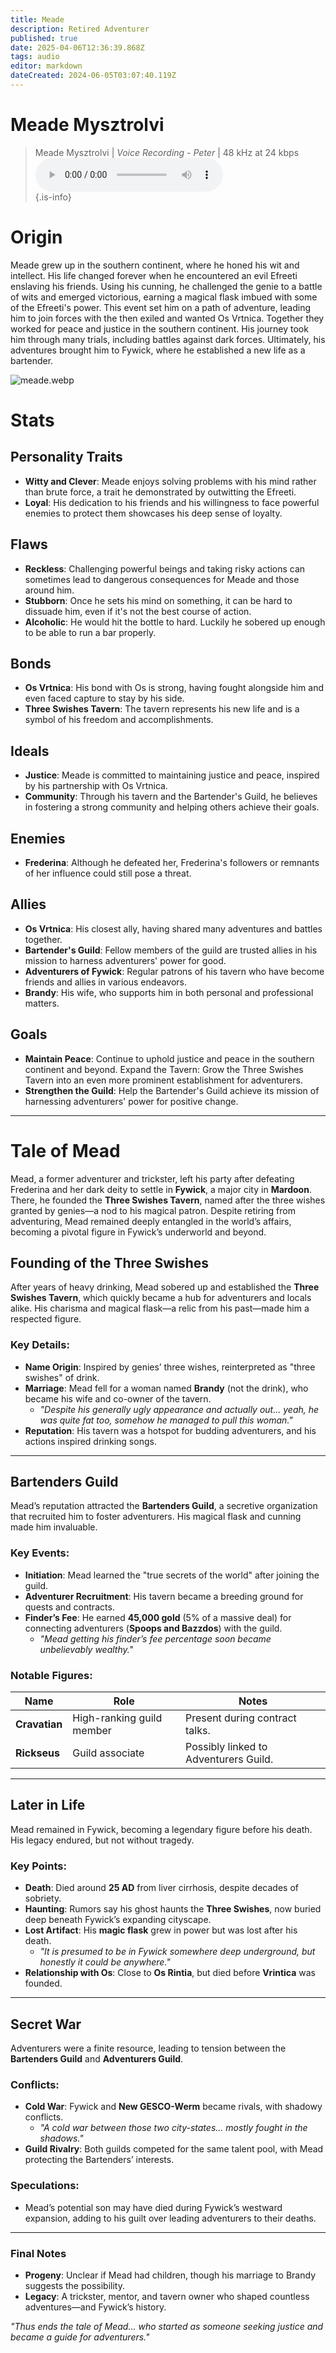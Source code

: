 ```yaml
---
title: Meade
description: Retired Adventurer
published: true
date: 2025-04-06T12:36:39.868Z
tags: audio
editor: markdown
dateCreated: 2024-06-05T03:07:40.119Z
---
```


# Meade Mysztrolvi

> Meade Mysztrolvi | *Voice Recording - Peter* | 48 kHz at 24 kbps  
> <audio controls="1" controlslist="nodownload nofullscreen noremoteplayback" src="/audio/meade.opus">Your browser does not support the audio tag. </audio>  
{.is-info}

# Origin
Meade grew up in the southern continent, where he honed his wit and intellect. His life changed forever when he encountered an evil Efreeti enslaving his friends. Using his cunning, he challenged the genie to a battle of wits and emerged victorious, earning a magical flask imbued with some of the Efreeti's power. This event set him on a path of adventure, leading him to join forces with the then exiled and wanted Os Vrtnica. Together they worked for peace and justice in the southern continent. His journey took him through many trials, including battles against dark forces. Ultimately, his adventures brought him to Fywick, where he established a new life as a bartender.

![meade.webp](/meade.webp)

# Stats
## Personality Traits
- **Witty and Clever**: Meade enjoys solving problems with his mind rather than brute force, a trait he demonstrated by outwitting the Efreeti.
- **Loyal**: His dedication to his friends and his willingness to face powerful enemies to protect them showcases his deep sense of loyalty.
## Flaws
- **Reckless**: Challenging powerful beings and taking risky actions can sometimes lead to dangerous consequences for Meade and those around him.
- **Stubborn**: Once he sets his mind on something, it can be hard to dissuade him, even if it's not the best course of action.
- **Alcoholic**: He would hit the bottle to hard. Luckily he sobered up enough to be able to run a bar properly.
## Bonds
- **Os Vrtnica**: His bond with Os is strong, having fought alongside him and even faced capture to stay by his side.
- **Three Swishes Tavern**: The tavern represents his new life and is a symbol of his freedom and accomplishments.
## Ideals
- **Justice**: Meade is committed to maintaining justice and peace, inspired by his partnership with Os Vrtnica.
- **Community**: Through his tavern and the Bartender's Guild, he believes in fostering a strong community and helping others achieve their goals.
## Enemies
- **Frederina**: Although he defeated her, Frederina's followers or remnants of her influence could still pose a threat.
## Allies
- **Os Vrtnica**: His closest ally, having shared many adventures and battles together.
- **Bartender's Guild**: Fellow members of the guild are trusted allies in his mission to harness adventurers' power for good.
- **Adventurers of Fywick**: Regular patrons of his tavern who have become friends and allies in various endeavors.
- **Brandy**: His wife, who supports him in both personal and professional matters.
## Goals
- **Maintain Peace**: Continue to uphold justice and peace in the southern continent and beyond.
    Expand the Tavern: Grow the Three Swishes Tavern into an even more prominent establishment for adventurers.
- **Strengthen the Guild**: Help the Bartender's Guild achieve its mission of harnessing adventurers' power for positive change.

---

# Tale of Mead  
Mead, a former adventurer and trickster, left his party after defeating Frederina and her dark deity to settle in **Fywick**, a major city in **Mardoon**. There, he founded the **Three Swishes Tavern**, named after the three wishes granted by genies—a nod to his magical patron. Despite retiring from adventuring, Mead remained deeply entangled in the world’s affairs, becoming a pivotal figure in Fywick’s underworld and beyond.  

## Founding of the Three Swishes  
After years of heavy drinking, Mead sobered up and established the **Three Swishes Tavern**, which quickly became a hub for adventurers and locals alike. His charisma and magical flask—a relic from his past—made him a respected figure.  

### Key Details:  
- **Name Origin**: Inspired by genies’ three wishes, reinterpreted as "three swishes" of drink.  
- **Marriage**: Mead fell for a woman named **Brandy** (not the drink), who became his wife and co-owner of the tavern.  
  - *"Despite his generally ugly appearance and actually out... yeah, he was quite fat too, somehow he managed to pull this woman."*  
- **Reputation**: His tavern was a hotspot for budding adventurers, and his actions inspired drinking songs.  

---

## Bartenders Guild  
Mead’s reputation attracted the **Bartenders Guild**, a secretive organization that recruited him to foster adventurers. His magical flask and cunning made him invaluable.  

### Key Events:  
- **Initiation**: Mead learned the "true secrets of the world" after joining the guild.  
- **Adventurer Recruitment**: His tavern became a breeding ground for quests and contracts.  
- **Finder’s Fee**: He earned **45,000 gold** (5% of a massive deal) for connecting adventurers (**Spoops and Bazzdos**) with the guild.  
  - *"Mead getting his finder’s fee percentage soon became unbelievably wealthy."*  

### Notable Figures:  
| Name            | Role                          | Notes                          |  
|-----------------|-------------------------------|--------------------------------|  
| **Cravatian**   | High-ranking guild member     | Present during contract talks. |  
| **Rickseus**    | Guild associate               | Possibly linked to Adventurers Guild. |  

---

## Later in Life  
Mead remained in Fywick, becoming a legendary figure before his death. His legacy endured, but not without tragedy.  

### Key Points:  
- **Death**: Died around **25 AD** from liver cirrhosis, despite decades of sobriety.  
- **Haunting**: Rumors say his ghost haunts the **Three Swishes**, now buried deep beneath Fywick’s expanding cityscape.  
- **Lost Artifact**: His **magic flask** grew in power but was lost after his death.  
  - *"It is presumed to be in Fywick somewhere deep underground, but honestly it could be anywhere."*  
- **Relationship with Os**: Close to **Os Rintia**, but died before **Vrintica** was founded.  

---

## Secret War  
Adventurers were a finite resource, leading to tension between the **Bartenders Guild** and **Adventurers Guild**.  

### Conflicts:  
- **Cold War**: Fywick and **New GESCO-Werm** became rivals, with shadowy conflicts.  
  - *"A cold war between those two city-states... mostly fought in the shadows."*  
- **Guild Rivalry**: Both guilds competed for the same talent pool, with Mead protecting the Bartenders’ interests.  

### Speculations:  
- Mead’s potential son may have died during Fywick’s westward expansion, adding to his guilt over leading adventurers to their deaths.  

---

### Final Notes  
- **Progeny**: Unclear if Mead had children, though his marriage to Brandy suggests the possibility.  
- **Legacy**: A trickster, mentor, and tavern owner who shaped countless adventures—and Fywick’s history.  

*"Thus ends the tale of Mead... who started as someone seeking justice and became a guide for adventurers."*  


